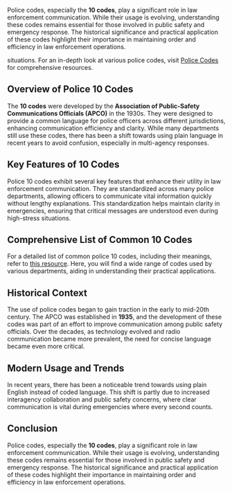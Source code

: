 <p>
    Police codes, especially the <strong>10 codes</strong>, play a significant role in law enforcement communication. While their usage is evolving, understanding these codes remains essential for those involved in public safety and emergency response. The historical significance and practical application of these codes highlight their importance in maintaining order and efficiency in law enforcement operations.
</p>

</body>
</html>
situations. For an in-depth look at various police codes, visit <a href="https://policecodes.co/" target="_blank">Police Codes</a> for comprehensive resources.
</p>

<h2>Overview of Police 10 Codes</h2>
<p>
    The <strong>10 codes</strong> were developed by the <strong>Association of Public-Safety Communications Officials (APCO)</strong> in the 1930s. They were designed to provide a common language for police officers across different jurisdictions, enhancing communication efficiency and clarity. While many departments still use these codes, there has been a shift towards using plain language in recent years to avoid confusion, especially in multi-agency responses.
</p>

<h2>Key Features of 10 Codes</h2>
<p>
    Police 10 codes exhibit several key features that enhance their utility in law enforcement communication. They are standardized across many police departments, allowing officers to communicate vital information quickly without lengthy explanations. This standardization helps maintain clarity in emergencies, ensuring that critical messages are understood even during high-stress situations.
</p>

<h2>Comprehensive List of Common 10 Codes</h2>
<p>
    For a detailed list of common police 10 codes, including their meanings, refer to <a href="https://policecodes.co/police-ten-codes/ten-codes/" target="_blank">this resource</a>. Here, you will find a wide range of codes used by various departments, aiding in understanding their practical applications.
</p>

<h2>Historical Context</h2>
<p>
    The use of police codes began to gain traction in the early to mid-20th century. The APCO was established in <strong>1935</strong>, and the development of these codes was part of an effort to improve communication among public safety officials. Over the decades, as technology evolved and radio communication became more prevalent, the need for concise language became even more critical.
</p>

<h2>Modern Usage and Trends</h2>
<p>
    In recent years, there has been a noticeable trend towards using plain English instead of coded language. This shift is partly due to increased interagency collaboration and public safety concerns, where clear communication is vital during emergencies where every second counts.
</p>

<h2>Conclusion</h2>
<p>
    Police codes, especially the <strong>10 codes</strong>, play a significant role in law enforcement communication. While their usage is evolving, understanding these codes remains essential for those involved in public safety and emergency response. The historical significance and practical application of these codes highlight their importance in maintaining order and efficiency in law enforcement operations.
</p>

</body>
</html>
